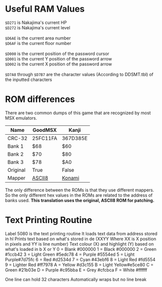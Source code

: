 # Useful RAM Values
`$D271` is Nakajima's current HP<br>
`$D272` is Nakajima's current level<br>
<br>
`$D6AE` is the current area number<br>
`$D6AF` is the current floor number<br>
<br>
`$D000` is the current position of the password cursor<br>
`$D001` is the current Y position of the password arrow<br>
`$D002` is the current X position of the password arrow<br>
<br>
`$D7A8` through `$D7B7` are the character values (According to DDSMT.tbl) of the inputted characters<br>

# ROM differences
There are two common dumps of this game that are recognized by most MSX emulators.

|Name|GoodMSX|Kanji|
| --- | --- | --- |
|CRC-32|25FC11FA|367D385E|
|Bank 1|$68|$60|
|Bank 2|$70|$80|
|Bank 3|$78|$A0|
|Original|True|False|
|Mapper|[ASCII8](https://www.msx.org/wiki/MegaROM_Mappers#ASCII8_.28ASCII.29)|[Konami](https://www.msx.org/wiki/MegaROM_Mappers#Konami.27s_MegaROMs_without_SCC)|

The only difference between the ROMs is that they use different mappers. So the only different hex values in the ROMs are related to the address of banks used.
**This translation uses the original, ASCII8 ROM for patching.**

# Text Printing Routine
Label 5080 is the text printing routine
It loads text data from address stored in hl
Prints text based on what's stored in de (XXYY Where XX is X position in pixels and YY is line number)
Text colour (X) and highlight (Y) based on what's loaded in b
X or Y
0 = Blank	#000000	
1 = Black	#000000
2 = Green	#1ccb42
3 = Light Green	#5edc78
4 = Purple	#5554ed
5 = Light Purple#7d75fc
6 = Red		#d2534d
7 = Cyan	#43ebf6
8 = Light Red	#fd5554
9 = Lighter Red #ff7978
A = Yellow	#d3c155
B = Light Yellow#e5ce80
C = Green	#21b03e
D = Purple	#c95bba
E = Grey	#cfcbca
F = White	#ffffff

One line can hold 32 characters
Automatically wraps but no line break